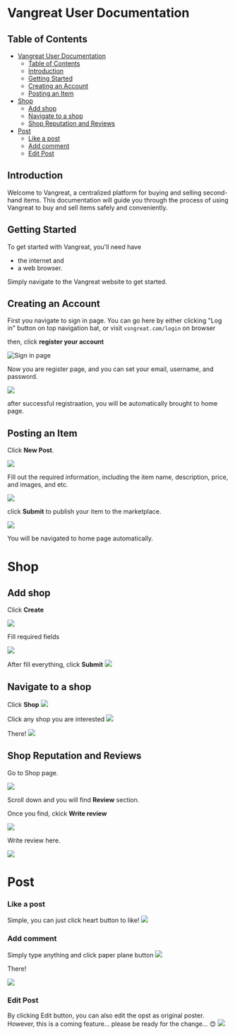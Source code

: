 # Vangreat User Documentation

## Table of Contents
- [Vangreat User Documentation](#vangreat-user-documentation)
  - [Table of Contents](#table-of-contents)
  - [Introduction](#introduction)
  - [Getting Started](#getting-started)
  - [Creating an Account](#creating-an-account)
  - [Posting an Item](#posting-an-item)
- [Shop](#shop)
  - [Add shop](#add-shop)
  - [Navigate to a shop](#navigate-to-a-shop)
  - [Shop Reputation and Reviews](#shop-reputation-and-reviews)
- [Post](#post)
    - [Like a post](#like-a-post)
    - [Add comment](#add-comment)
    - [Edit Post](#edit-post)

## Introduction
Welcome to Vangreat, a centralized platform for buying and selling second-hand items. This documentation will guide you through the process of using Vangreat to buy and sell items safely and conveniently.

## Getting Started
To get started with Vangreat, you'll need have 

- the internet and 
- a web browser. 

Simply navigate to the Vangreat website to get started.

## Creating an Account

First you navigate to sign in page. You can go here by either clicking "Log in" button on top navigation bat, or visit `vsngreat.com/login` on browser

then, click **register your account**

![Sign in page](_document/images/D1AAFA73-1915-404E-B223-CAE2A93606BD.jpeg)

Now you are register page, and you can set your email, username, and password.

![](_document/images/32F0253B-CF3D-48D6-8EC5-6865B3CE94D7.jpeg)

after successful registraation, you will be automatically brought to home page.

## Posting an Item

Click **New Post**. 

![](_document/images/FBEEFD44-1254-452A-AD60-6C1B9528115E.jpeg)

Fill out the required information, including the item name, description, price, and images, and etc.

![](_document/images/3017EFCE-3406-4D94-AEB9-1A2C29D13A64.jpeg)

click **Submit** to publish your item to the marketplace.

![](_document/images/2FD91BC2-E5EF-4D44-802F-A834BE7250D4.jpeg)

You will be navigated to home page automatically.

# Shop

## Add shop

Click **Create**

![](_document/images/FBEEFD44-1254-452A-AD60-6C1B9528115E.jpeg)

Fill required fields

![](_document/images/D141FD75-DE6C-44BC-A7DD-01BC5BD46A9A.jpeg)

After fill everything, click **Submit**
![](_document/images/84F9CC8E-B7FC-4B96-8C24-49FFAB29E206.jpeg)

## Navigate to a shop

Click **Shop**
![](_document/images/01E9CB0A-D23A-4ADF-BF2C-B0A09ACC046C.jpeg)

Click any shop you are interested
![](_document/images/77283011-6BA7-46A3-823A-A850CC56E2B9.jpeg)

There!
![](_document/images/474015E6-55FB-4824-9A89-7D911622BB6A.jpeg)

## Shop Reputation and Reviews
Go to Shop page.

![](_document/images/474015E6-55FB-4824-9A89-7D911622BB6A.jpeg)

Scroll down and you will find **Review** section.

Once you find, ckick **Write review**

![](_document/images/F92A6175-CA01-4A89-A318-35C1627D7544.jpeg)

Write review here.

![](_document/images/A0B90082-7745-4601-9B0E-4A6619BB231D.jpeg)

# Post

### Like a post
Simple, you can just click heart button to like!
![](_document/images/like.post.jpeg)

### Add comment

Simply type anything and click paper plane button
![](_document/images/add.comment.jpeg)

There!

![](_document/images/add.comment.jpeg)

### Edit Post

By clicking Edit button, you can also edit the opst as original poster. However, this is a coming feature... please be ready for the change... 😊
![](_document/images/og.edit.jpeg)
